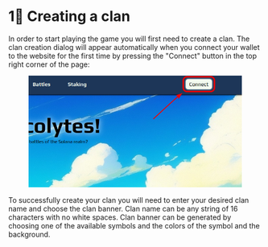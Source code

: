 # 1⃣ Creating a clan

In order to start playing the game you will first need to create a clan. The clan creation dialog will appear automatically when you connect your wallet to the website for the first time by pressing the "Connect" button in the top right corner of the page:

<figure><img src="../.gitbook/assets/create_clan.png" alt=""><figcaption></figcaption></figure>

To successfully create your clan you will need to enter your desired clan name and choose the clan banner. Clan name can be any string of 16 characters with no white spaces. Clan banner can be generated by choosing one of the available symbols and the colors of the symbol and the background.



